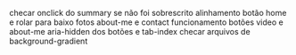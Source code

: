 checar onclick do summary se não foi sobrescrito
alinhamento botão home e rolar para baixo
fotos about-me e contact
funcionamento botões video e about-me
aria-hidden dos botões e tab-index
checar arquivos de background-gradient
